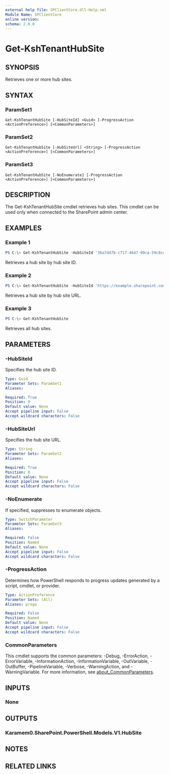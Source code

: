 ```yaml
---
external help file: SPClientCore.dll-Help.xml
Module Name: SPClientCore
online version:
schema: 2.0.0
---
```


# Get-KshTenantHubSite

## SYNOPSIS
Retrieves one or more hub sites.

## SYNTAX

### ParamSet1
```
Get-KshTenantHubSite [-HubSiteId] <Guid> [-ProgressAction <ActionPreference>] [<CommonParameters>]
```

### ParamSet2
```
Get-KshTenantHubSite [-HubSiteUrl] <String> [-ProgressAction <ActionPreference>] [<CommonParameters>]
```

### ParamSet3
```
Get-KshTenantHubSite [-NoEnumerate] [-ProgressAction <ActionPreference>] [<CommonParameters>]
```

## DESCRIPTION
The Get-KshTenantHubSite cmdlet retrieves hub sites. This cmdlet can be used only when connected to the SharePoint admin center.

## EXAMPLES

### Example 1
```powershell
PS C:\> Get-KshTenantHubSite -HubSiteId '36a7d47b-c717-4647-99ca-59c8cd3cc71f'
```

Retrieves a hub site by hub site ID.

### Example 2
```powershell
PS C:\> Get-KshTenantHubSite -HubSiteId 'https://example.sharepoint.com/sites/hub'
```

Retrieves a hub site by hub site URL.

### Example 3
```powershell
PS C:\> Get-KshTenantHubSite
```

Retrieves all hub sites.

## PARAMETERS

### -HubSiteId
Specifies the hub site ID.

```yaml
Type: Guid
Parameter Sets: ParamSet1
Aliases:

Required: True
Position: 0
Default value: None
Accept pipeline input: False
Accept wildcard characters: False
```

### -HubSiteUrl
Specifies the hub site URL.

```yaml
Type: String
Parameter Sets: ParamSet2
Aliases:

Required: True
Position: 0
Default value: None
Accept pipeline input: False
Accept wildcard characters: False
```

### -NoEnumerate
If specified, suppresses to enumerate objects.

```yaml
Type: SwitchParameter
Parameter Sets: ParamSet3
Aliases:

Required: False
Position: Named
Default value: None
Accept pipeline input: False
Accept wildcard characters: False
```

### -ProgressAction
Determines how PowerShell responds to progress updates generated by a script, cmdlet, or provider.

```yaml
Type: ActionPreference
Parameter Sets: (All)
Aliases: proga

Required: False
Position: Named
Default value: None
Accept pipeline input: False
Accept wildcard characters: False
```

### CommonParameters
This cmdlet supports the common parameters: -Debug, -ErrorAction, -ErrorVariable, -InformationAction, -InformationVariable, -OutVariable, -OutBuffer, -PipelineVariable, -Verbose, -WarningAction, and -WarningVariable. For more information, see [about_CommonParameters](http://go.microsoft.com/fwlink/?LinkID=113216).

## INPUTS

### None

## OUTPUTS

### Karamem0.SharePoint.PowerShell.Models.V1.HubSite

## NOTES

## RELATED LINKS

